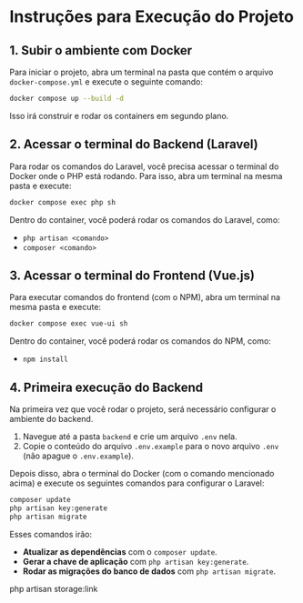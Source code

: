 
# Instruções para Execução do Projeto

## 1. Subir o ambiente com Docker

Para iniciar o projeto, abra um terminal na pasta que contém o arquivo `docker-compose.yml` e execute o seguinte comando:

```bash
docker compose up --build -d
```

Isso irá construir e rodar os containers em segundo plano.

## 2. Acessar o terminal do Backend (Laravel)

Para rodar os comandos do Laravel, você precisa acessar o terminal do Docker onde o PHP está rodando. Para isso, abra um terminal na mesma pasta e execute:

```bash
docker compose exec php sh
```

Dentro do container, você poderá rodar os comandos do Laravel, como:

- `php artisan <comando>`
- `composer <comando>`

## 3. Acessar o terminal do Frontend (Vue.js)

Para executar comandos do frontend (com o NPM), abra um terminal na mesma pasta e execute:

```bash
docker compose exec vue-ui sh
```

Dentro do container, você poderá rodar os comandos do NPM, como:

- `npm install`

## 4. Primeira execução do Backend

Na primeira vez que você rodar o projeto, será necessário configurar o ambiente do backend.

1. Navegue até a pasta `backend` e crie um arquivo `.env` nela. 
2. Copie o conteúdo do arquivo `.env.example` para o novo arquivo `.env` (não apague o `.env.example`).

Depois disso, abra o terminal do Docker (com o comando mencionado acima) e execute os seguintes comandos para configurar o Laravel:

```bash
composer update
php artisan key:generate
php artisan migrate
```

Esses comandos irão:

- **Atualizar as dependências** com o `composer update`.
- **Gerar a chave de aplicação** com `php artisan key:generate`.
- **Rodar as migrações do banco de dados** com `php artisan migrate`.



php artisan storage:link